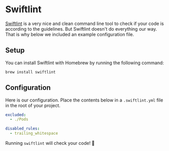 # Swiftlint


[Swiftlint](https://github.com/realm/SwiftLint) is a very nice and clean command line tool to check if your code is according to the guidelines. But Swiftlint doesn't do everything our way. That is why below we included an example configuration file.

## Setup

You can install Swiftlint with Homebrew by running  the following command:

    brew install swiftlint

## Configuration

Here is our configuration. Place the contents below in a `.swiftlint.yml` file in the root of your project.

```yml
excluded:
  - ./Pods

disabled_rules:
  - trailing_whitespace
```

Running `swiftlint` will check your code! 🙌
